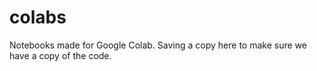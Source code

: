 # colabs

Notebooks made for Google Colab. Saving a copy here to make sure we have a copy of the code. 
